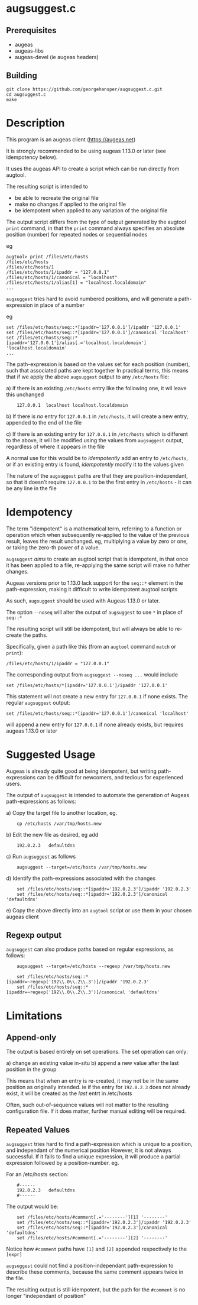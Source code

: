 augsuggest.c
============

Prerequisites
-------------

* augeas
* augeas-libs
* augeas-devel (ie augeas headers)

Building
--------

```
git clone https://github.com/georgehansper/augsuggest.c.git
cd augsuggest.c
make
```


Description
===========

This program is an augeas client (https://augeas.net)

It is strongly recommended to be using augeas 1.13.0 or later (see Idempotency below).

It uses the augeas API to create a script which can be run directly from augtool.

The resulting script is intended to

  - be able to recreate the original file
  - make no changes if applied to the original file
  - be idempotent when applied to any variation of the original file

The output script differs from the type of output generated by the augtool `print` command, in that
the `print` command always specifies an absolute position (number) for repeated nodes or sequential nodes

eg
```
augtool> print /files/etc/hosts
/files/etc/hosts
/files/etc/hosts/1
/files/etc/hosts/1/ipaddr = "127.0.0.1"
/files/etc/hosts/1/canonical = "localhost"
/files/etc/hosts/1/alias[1] = "localhost.localdomain"
...
```

`augsuggest` tries hard to avoid numbered positions, and will generate a path-expression in place of a number

eg
```
set /files/etc/hosts/seq::*[ipaddr='127.0.0.1']/ipaddr '127.0.0.1'
set /files/etc/hosts/seq::*[ipaddr='127.0.0.1']/canonical 'localhost'
set /files/etc/hosts/seq::*[ipaddr='127.0.0.1']/alias[.='localhost.localdomain'] 'localhost.localdomain'
...
```

The path-expression is based on the values set for each position (number), such that associated paths are kept together
In practical terms, this means that if we apply the above `augsuggest` output to any `/etc/hosts` file:

a) if there is an existing `/etc/hosts` entry like the following one, it wil leave this unchanged

```
    127.0.0.1  localhost localhost.localdomain
```

b) If there is _no_ entry for `127.0.0.1` in `/etc/hosts`, it will create a new entry, appended to the end of the file

c) If there is an existing entry for `127.0.0.1` in `/etc/hosts` which is different to the above, it will be modified
   using the values from `augsuggest` output, regardless of where it appears in the file

A normal use for this would be to _idempotently_ add an entry to `/etc/hosts`,
or if an existing entry is found, _idempotently_ modify it to the values given

The nature of the `augsuggest` paths are that they are position-independant, so that it doesn't require `127.0.0.1` to be 
the first entry in `/etc/hosts` - it can be any line in the file

Idempotency
===========

The term "idempotent" is a mathematical term, referring to a function or operation which when subsequently re-applied
to the value of the previous result, leaves the result unchanged.
eg, multiplying a value by zero or one, or taking the zero-th power of a value.

`augsuggest` _aims_ to create an augtool script that is idempotent, in that once it has been applied to a file, re-applying 
the same script will make no futher changes.

Augeas versions prior to 1.13.0 lack support for the `seq::*` element in the path-expression, making it difficult to write idempotent augtool scripts

As such, `augsuggest` should be used with Augeas 1.13.0 or later.

The option `--noseq` will alter the output of `augsuggest` to use `*` in place of `seq::*`

The resulting script will still be idempotent, but will always be able to re-create the paths.

Specifically, given a path like this (from an `augtool` command `match` or `print`):

```
/files/etc/hosts/1/ipaddr = "127.0.0.1"
```

The corresponding output from `augsuggest --noseq ...` would include

```
set /files/etc/hosts/*[ipaddr='127.0.0.1']/ipaddr '127.0.0.1'
```

This statement will not create a new entry for `127.0.0.1` if none exists.
The regular `augsuggest` output:

```
set /files/etc/hosts/seq::*[ipaddr='127.0.0.1']/canonical 'localhost'
```

will append a new entry for `127.0.0.1` if none already exists, but requires augeas 1.13.0 or later


Suggested Usage
===============

Augeas is already quite good at being idempotent, but writing path-expressions can be difficult for newcomers,
and tedious for experienced users.

The output of `augsuggest` is intended to automate the generation of Augeas path-expressions as follows:

a) Copy the target file to another location, eg.

```
    cp /etc/hosts /var/tmp/hosts.new
```

b) Edit the new file as desired, eg add

```
    192.0.2.3   defaultdns
```

c) Run `augsuggest` as follows

```
    augsuggest --target=/etc/hosts /var/tmp/hosts.new
```

d) Identify the path-expressions associated with the changes

```
    set /files/etc/hosts/seq::*[ipaddr='192.0.2.3']/ipaddr '192.0.2.3'
    set /files/etc/hosts/seq::*[ipaddr='192.0.2.3']/canonical 'defaultdns'
```

e) Copy the above directly into an `augtool` script or use them in your chosen augeas client

Regexp output
-------------

`augsuggest` can also produce paths based on regular expressions, as follows:

```
    augsuggest --target=/etc/hosts --regexp /var/tmp/hosts.new
```

```
    set /files/etc/hosts/seq::*[ipaddr=~regexp('192\\.0\\.2\\.3')]/ipaddr '192.0.2.3'
    set /files/etc/hosts/seq::*[ipaddr=~regexp('192\\.0\\.2\\.3')]/canonical 'defaultdns'
```

Limitations
===========

Append-only
-----------

The output is based entirely on set operations.
The set operation can only:

a) change an existing value in-situ
b) append a new value after the last position in the group

This means that when an entry is re-created, it may not be in the same position as originally intended.
ie if the entry for `192.0.2.3` does not already exist, it will be created as the _last_ entrt in /etc/hosts

Often, such out-of-sequence values will not matter to the resulting configuration file.
If it does matter, further manual editing will be required.

Repeated Values
---------------

`augsuggest` tries hard to find a path-expression which is unique to a position, and independant of the numerical position
However, it is not always successful.
If it fails to find a unique expression, it will produce a partial expression followed by a position-number. eg.

For an /etc/hosts section:

```
    #------
    192.0.2.3   defaultdns
    #------
```

The output would be:

```
    set /files/etc/hosts/#comment[.='--------'][1] '--------'
    set /files/etc/hosts/seq::*[ipaddr='192.0.2.3']/ipaddr '192.0.2.3'
    set /files/etc/hosts/seq::*[ipaddr='192.0.2.3']/canonical 'defaultdns'
    set /files/etc/hosts/#comment[.='--------'][2] '--------'
```

Notice how `#comment` paths have `[1]` and `[2]` appended respectively to the `[expr]`

`augsuggest` could not find a position-independant path-expression to describe these comments,
because the same comment appears twice in the file.

The resulting output is still idempotent, but the path for the `#comment` is no longer "independant of position"


